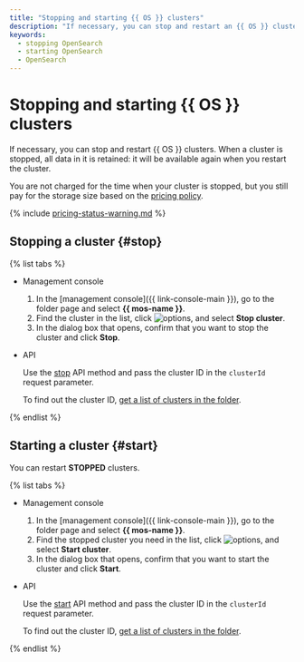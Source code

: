 ```yaml
---
title: "Stopping and starting {{ OS }} clusters"
description: "If necessary, you can stop and restart an {{ OS }} cluster. When a cluster is stopped, all data in it is retained. It will be available again when you restart the cluster."
keywords:
  - stopping OpenSearch
  - starting OpenSearch
  - OpenSearch
---
```


# Stopping and starting {{ OS }} clusters

If necessary, you can stop and restart {{ OS }} clusters. When a cluster is stopped, all data in it is retained: it will be available again when you restart the cluster.


You are not charged for the time when your cluster is stopped, but you still pay for the storage size based on the [pricing policy](../pricing.md).

{% include [pricing-status-warning.md](../../_includes/mdb/pricing-status-warning.md) %}


## Stopping a cluster {#stop}

{% list tabs %}

- Management console

   1. In the [management console]({{ link-console-main }}), go to the folder page and select **{{ mos-name }}**.
   1. Find the cluster in the list, click ![options](../../_assets/horizontal-ellipsis.svg), and select **Stop cluster**.
   1. In the dialog box that opens, confirm that you want to stop the cluster and click **Stop**.

- API

   Use the [stop](../api-ref/Cluster/stop.md) API method and pass the cluster ID in the `clusterId` request parameter.

   To find out the cluster ID, [get a list of clusters in the folder](cluster-list.md#list-clusters).

{% endlist %}

## Starting a cluster {#start}

You can restart **STOPPED** clusters.

{% list tabs %}

- Management console

   1. In the [management console]({{ link-console-main }}), go to the folder page and select **{{ mos-name }}**.
   1. Find the stopped cluster you need in the list, click ![options](../../_assets/horizontal-ellipsis.svg), and select **Start cluster**.
   1. In the dialog box that opens, confirm that you want to start the cluster and click **Start**.

- API

   Use the [start](../api-ref/Cluster/start.md) API method and pass the cluster ID in the `clusterId` request parameter.

   To find out the cluster ID, [get a list of clusters in the folder](cluster-list.md#list-clusters).

{% endlist %}
